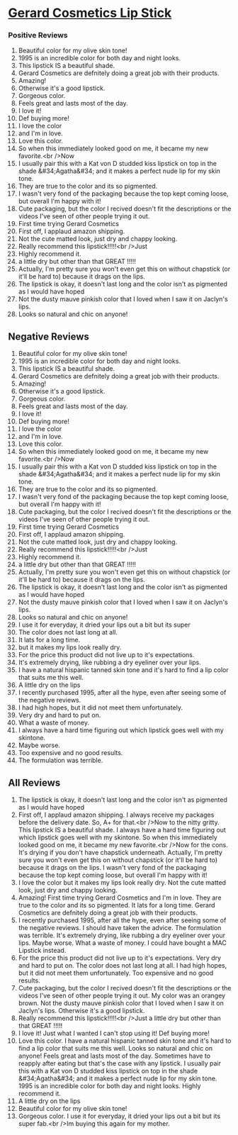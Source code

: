 # [Gerard Cosmetics Lip Stick](https://products.checkmycream.com/products/Gerard-Cosmetics-Lip-Stick.html)

### Positive Reviews

<ol>
      <li>Beautiful color for my olive skin tone!</li>
      <li>1995 is an incredible color for both day and night looks.</li>
      <li>This lipstick IS a beautiful shade.</li>
      <li>Gerard Cosmetics are defnitely doing a great job with their products.</li>
      <li>Amazing!</li>
      <li>Otherwise it&#x27;s a good lipstick.</li>
      <li>Gorgeous color.</li>
      <li>Feels great and lasts most of the day.</li>
      <li>I love it!</li>
      <li>Def buying more!</li>
      <li>I love the color</li>
      <li>and I&#x27;m in love.</li>
      <li>Love this color.</li>
      <li>So when this immediately looked good on me, it became my new favorite.&lt;br /&gt;Now</li>
      <li>I usually pair this with a Kat von D studded kiss lipstick on top in the shade &amp;#34;Agatha&amp;#34; and it makes a perfect nude lip for my skin tone.</li>
      <li>They are true to the color and its so pigmented.</li>
      <li>I wasn&#x27;t very fond of the packaging because the top kept coming loose, but overall I&#x27;m happy with it!</li>
      <li>Cute packaging, but the color I recived doesn&#x27;t fit the descriptions or the videos I&#x27;ve seen of other people trying it out.</li>
      <li>First time trying Gerard Cosmetics</li>
      <li>First off, I applaud amazon shipping.</li>
      <li>Not the cute matted look, just dry and chappy looking.</li>
      <li>Really recommend this lipstick!!!!!&lt;br /&gt;Just</li>
      <li>Highly recommend it.</li>
      <li>a little dry but other than that GREAT !!!!!</li>
      <li>Actually, I&#x27;m pretty sure you won&#x27;t even get this on without chapstick (or it&#x27;ll be hard to) because it drags on the lips.</li>
      <li>The lipstick is okay, it doesn&#x27;t last long and the color isn&#x27;t as pigmented as I would have hoped</li>
      <li>Not the dusty mauve pinkish color that I loved when I saw it on Jaclyn&#x27;s lips.</li>
      <li>Looks so natural and chic on anyone!</li>
</ol>


<h2>Negative Reviews</h2>
<ol>
<li> Beautiful color for my olive skin tone!</li>
<li> 1995 is an incredible color for both day and night looks.</li>
<li> This lipstick IS a beautiful shade.</li>
<li> Gerard Cosmetics are defnitely doing a great job with their products.</li>
<li> Amazing!</li>
<li> Otherwise it&#x27;s a good lipstick.</li>
<li> Gorgeous color.</li>
<li> Feels great and lasts most of the day.</li>
<li> I love it!</li>
<li> Def buying more!</li>
<li> I love the color</li>
<li> and I&#x27;m in love.</li>
<li> Love this color.</li>
<li> So when this immediately looked good on me, it became my new favorite.&lt;br /&gt;Now</li>
<li> I usually pair this with a Kat von D studded kiss lipstick on top in the shade &amp;#34;Agatha&amp;#34; and it makes a perfect nude lip for my skin tone.</li>
<li> They are true to the color and its so pigmented.</li>
<li> I wasn&#x27;t very fond of the packaging because the top kept coming loose, but overall I&#x27;m happy with it!</li>
<li> Cute packaging, but the color I recived doesn&#x27;t fit the descriptions or the videos I&#x27;ve seen of other people trying it out.</li>
<li> First time trying Gerard Cosmetics</li>
<li> First off, I applaud amazon shipping.</li>
<li> Not the cute matted look, just dry and chappy looking.</li>
<li> Really recommend this lipstick!!!!!&lt;br /&gt;Just</li>
<li> Highly recommend it.</li>
<li> a little dry but other than that GREAT !!!!!</li>
<li> Actually, I&#x27;m pretty sure you won&#x27;t even get this on without chapstick (or it&#x27;ll be hard to) because it drags on the lips.</li>
<li> The lipstick is okay, it doesn&#x27;t last long and the color isn&#x27;t as pigmented as I would have hoped</li>
<li> Not the dusty mauve pinkish color that I loved when I saw it on Jaclyn&#x27;s lips.</li>
<li> Looks so natural and chic on anyone!</li>
<li> I use it for everyday, it dried your lips out a bit but its super</li>
<li> The color does not last long at all.  </li>
<li> It lats for a long time.</li>
<li> but it makes my lips look really dry.</li>
<li> For the price this product did not live up to it&#x27;s expectations.  </li>
<li> It&#x27;s extremely drying, like rubbing a dry eyeliner over your lips.</li>
<li> I have a natural hispanic tanned skin tone and it&#x27;s hard to find a lip color that suits me this well.</li>
<li> A little dry on the lips</li>
<li> I recently purchased 1995, after all the hype, even after seeing some of the negative reviews.</li>
<li> I had high hopes, but it did not meet them unfortunately.  </li>
<li> Very dry and hard to put on.  </li>
<li> What a waste of money.</li>
<li> I always have a hard time figuring out which lipstick goes well with my skintone.</li>
<li> Maybe worse.</li>
<li> Too expensive and no good results.</li>
<li> The formulation was terrible.</li>
</ol>

<h2>All Reviews</h2>

<ol>
    <li> The lipstick is okay, it doesn&#x27;t last long and the color isn&#x27;t as pigmented as I would have hoped</li>
    <li> First off, I applaud amazon shipping. I always receive my packages before the delivery date. So, A+ for that.&lt;br /&gt;Now to the nitty gritty. This lipstick IS a beautiful shade. I always have a hard time figuring out which lipstick goes well with my skintone. So when this immediately looked good on me, it became my new favorite.&lt;br /&gt;Now for the cons. It&#x27;s drying if you don&#x27;t have chapstick underneath. Actually, I&#x27;m pretty sure you won&#x27;t even get this on without chapstick (or it&#x27;ll be hard to) because it drags on the lips. I wasn&#x27;t very fond of the packaging because the top kept coming loose, but overall I&#x27;m happy with it!</li>
    <li> I love the color but it makes my lips look really dry. Not the cute matted look, just dry and chappy looking.</li>
    <li> Amazing! First time trying Gerard Cosmetics and I&#x27;m in love. They are true to the color and its so pigmented. It lats for a long time. Gerard Cosmetics are defnitely doing a great job with their products.</li>
    <li> I recently purchased 1995, after all the hype, even after seeing some of the negative reviews. I should have taken the advice. The formulation was terrible. It&#x27;s extremely drying, like rubbing a dry eyeliner over your lips. Maybe worse. What a waste of money. I could have bought a MAC Lipstick instead.</li>
    <li> For the price this product did not live up to it&#x27;s expectations.  Very dry and hard to put on.  The color does not last long at all.  I had high hopes, but it did not meet them unfortunately.  Too expensive and no good results.</li>
    <li> Cute packaging, but the color I recived doesn&#x27;t fit the descriptions or the videos I&#x27;ve seen of other people trying it out. My color was an orangey brown. Not the dusty mauve pinkish color that I loved when I saw it on Jaclyn&#x27;s lips. Otherwise it&#x27;s a good lipstick.</li>
    <li> Really recommend this lipstick!!!!!&lt;br /&gt;Just a little dry but other than that GREAT !!!!!</li>
    <li> I love it! Just what I wanted I can&#x27;t stop using it! Def buying more!</li>
    <li> Love this color. I have a natural hispanic tanned skin tone and it&#x27;s hard to find a lip color that suits me this well. Looks so natural and chic on anyone! Feels great and lasts most of the day. Sometimes have to reapply after eating but that&#x27;s the case with any lipstick. I usually pair this with a Kat von D studded kiss lipstick on top in the shade &amp;#34;Agatha&amp;#34; and it makes a perfect nude lip for my skin tone. 1995 is an incredible color for both day and night looks. Highly recommend it.</li>
    <li> A little dry on the lips</li>
    <li> Beautiful color for my olive skin tone!</li>
    <li> Gorgeous color. I use it for everyday, it dried your lips out a bit but its super fab.&lt;br /&gt;Im buying this again for my mother.</li>
</ol>




